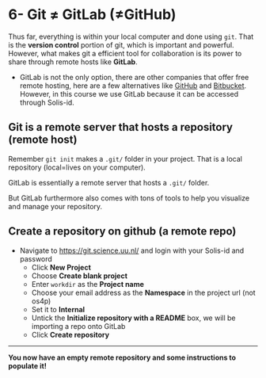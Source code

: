 # 6- Git ≠ GitLab (≠GitHub)

Thus far, everything is within your local computer and done using `git`. That is the **version control** portion of git, which is important and powerful. However, what makes git a efficient tool for collaboration is its power to share through remote hosts like **GitLab**.

* GitLab is not the only option, there are other companies that offer free remote hosting, here are a few alternatives like [GitHub](http://github.com) and [Bitbucket](https://bitbucket.org/). However, in this course we use GitLab because it can be accessed through Solis-id.

## Git is a remote server that hosts a repository (remote host)

Remember `git init` makes a `.git/` folder in your project. That is a local repository (local=lives on your computer).

GitLab is essentially a remote server that hosts a `.git/` folder.

But GitLab furthermore also comes with tons of tools to help you visualize and manage your repository.

## Create a repository on github (a remote repo)

* Navigate to https://git.science.uu.nl/ and login with your Solis-id and password
	+ Click **New Project**
	+ Choose **Create blank project**
	+ Enter `workdir` as the **Project name**
	+ Choose your email address as the **Namespace** in the project url (not os4p)
	+ Set it to **Internal**
	+ Untick the **Initialize repository with a README** box, we will be importing a repo onto GitLab
	+ Click **Create repository**

***
**You now have an empty remote repository and some instructions to populate it!**